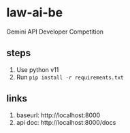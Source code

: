 # law-ai-be

Gemini API Developer Competition

## steps

1. Use python v11
2. Run `pip install -r requirements.txt`

## links

1. baseurl: http://localhost:8000
2. api doc: http://localhost:8000/docs

